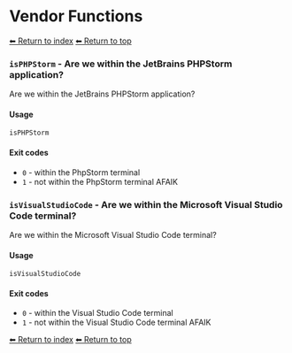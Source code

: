 # Vendor Functions

[⬅ Return to index](index.md)
[⬅ Return to top](../index.md)


### `isPHPStorm` - Are we within the JetBrains PHPStorm application?

Are we within the JetBrains PHPStorm application?

#### Usage

    isPHPStorm

#### Exit codes

- `0` - within the PhpStorm terminal
- `1` - not within the PhpStorm terminal AFAIK

### `isVisualStudioCode` - Are we within the Microsoft Visual Studio Code terminal?

Are we within the Microsoft Visual Studio Code terminal?

#### Usage

    isVisualStudioCode

#### Exit codes

- `0` - within the Visual Studio Code terminal
- `1` - not within the Visual Studio Code terminal AFAIK

[⬅ Return to index](index.md)
[⬅ Return to top](../index.md)
